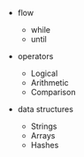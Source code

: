

* flow
  * while
  * until

* operators
  * Logical
  * Arithmetic
  * Comparison

* data structures
  * Strings
  * Arrays
  * Hashes
